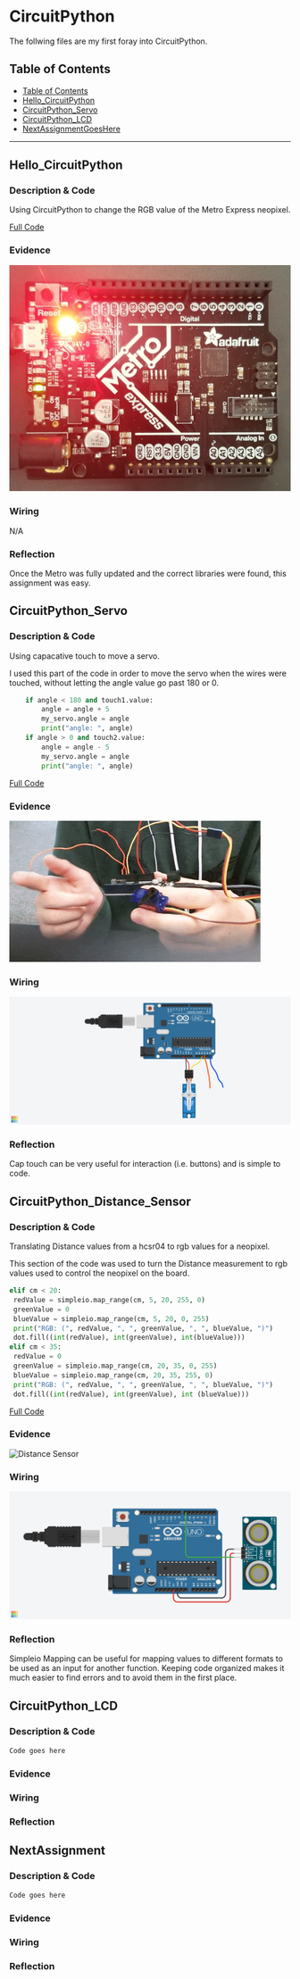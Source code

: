 # CircuitPython
 The follwing files are my first foray into CircuitPython.
## Table of Contents
* [Table of Contents](#TableOfContents)
* [Hello_CircuitPython](#Hello_CircuitPython)
* [CircuitPython_Servo](#CircuitPython_Servo)
* [CircuitPython_LCD](#CircuitPython_LCD)
* [NextAssignmentGoesHere](#NextAssignment)
---

## Hello_CircuitPython

### Description & Code
Using CircuitPython to change the RGB value of the Metro Express neopixel.

[Full Code](https://github.com/jkrosby51/CircuitPython/blob/main/HelloWorld.py)

### Evidence
![Red LED](https://github.com/jkrosby51/CircuitPython/blob/main/Images/20210914_103706.jpg)

### Wiring
N/A

### Reflection
Once the Metro was fully updated and the correct libraries were found, this assignment was easy.


## CircuitPython_Servo

### Description & Code
Using capacative touch to move a servo.

I used this part of the code in order to move the servo when the wires were touched, without letting the angle value go past 180 or 0.
```python
    if angle < 180 and touch1.value:
        angle = angle + 5
        my_servo.angle = angle
        print("angle: ", angle)
    if angle > 0 and touch2.value:
        angle = angle - 5
        my_servo.angle = angle
        print("angle: ", angle)
```
[Full Code](https://github.com/jkrosby51/CircuitPython/blob/main/ServoCapTouch.py)

### Evidence
![gif](https://github.com/jkrosby51/CircuitPython/blob/main/Images/ezgif-4-b1361fa9f47f.gif)
### Wiring
![Wiring](https://github.com/jkrosby51/CircuitPython/blob/main/Images/ServoCapTouch%20Wiring.jpg)
### Reflection
Cap touch can be very useful for interaction (i.e. buttons) and is simple to code.


## CircuitPython_Distance_Sensor

### Description & Code
Translating Distance values from a hcsr04 to rgb values for a neopixel.

This section of the code was used to turn the Distance measurement to rgb values used to control the neopixel on the board.
```python
elif cm < 20:
 redValue = simpleio.map_range(cm, 5, 20, 255, 0)
 greenValue = 0
 blueValue = simpleio.map_range(cm, 5, 20, 0, 255)
 print("RGB: (", redValue, ", ", greenValue, ", ", blueValue, ")")
 dot.fill((int(redValue), int(greenValue), int(blueValue)))
elif cm < 35:
 redValue = 0
 greenValue = simpleio.map_range(cm, 20, 35, 0, 255)
 blueValue = simpleio.map_range(cm, 20, 35, 255, 0)
 print("RGB: (", redValue, ", ", greenValue, ", ", blueValue, ")")
 dot.fill((int(redValue), int(greenValue), int (blueValue)))
```
[Full Code](https://github.com/jkrosby51/CircuitPython/blob/main/DistanceRGB.py)

### Evidence
![Distance Sensor](https://github.com/jkrosby51/CircuitPython/blob/main/Images/DistanceRGB%20Gif.gif)

### Wiring
![DistanceRGB Wiring](https://github.com/jkrosby51/CircuitPython/blob/main/Images/DistanceRGB%20Wiring.png)
### Reflection
Simpleio Mapping can be useful for mapping values to different formats to be used as an input for another function. Keeping code organized makes it much easier to find errors and to avoid them in the first place.

## CircuitPython_LCD

### Description & Code

```python
Code goes here

```

### Evidence

### Wiring

### Reflection





## NextAssignment

### Description & Code

```python
Code goes here

```

### Evidence

### Wiring

### Reflection
